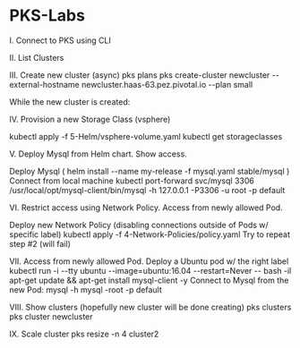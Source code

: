 # PKS-Labs

I. Connect to PKS using CLI

II. List Clusters

III. Create new cluster (async)
pks plans
pks create-cluster newcluster --external-hostname newcluster.haas-63.pez.pivotal.io --plan small

While the new cluster is created:

IV. Provision a new Storage Class (vsphere)

kubectl apply -f 5-Helm/vsphere-volume.yaml
kubectl get storageclasses

V. Deploy Mysql from Helm chart. Show access. 

Deploy Mysql ( helm install --name my-release -f mysql.yaml stable/mysql )
Connect from local machine
kubectl port-forward svc/mysql 3306
/usr/local/opt/mysql-client/bin/mysql -h 127.0.0.1 -P3306 -u root -p default

VI. Restrict access using Network Policy. Access from newly allowed Pod.

Deploy new Network Policy (disabling connections outside of Pods w/ specific label)
kubectl apply -f 4-Network-Policies/policy.yaml
Try to repeat step #2 (will fail)

VII.  Access from newly allowed Pod.
Deploy a Ubuntu pod w/ the right label 
kubectl run -i --tty ubuntu --image=ubuntu:16.04 --restart=Never -- bash -il
apt-get update && apt-get install mysql-client -y
Connect to Mysql from the new Pod:
mysql -h mysql -root -p default


VIII. Show clusters (hopefully new cluster will be done creating)
pks clusters
pks cluster newcluster

IX. Scale cluster 
pks resize -n 4 cluster2



